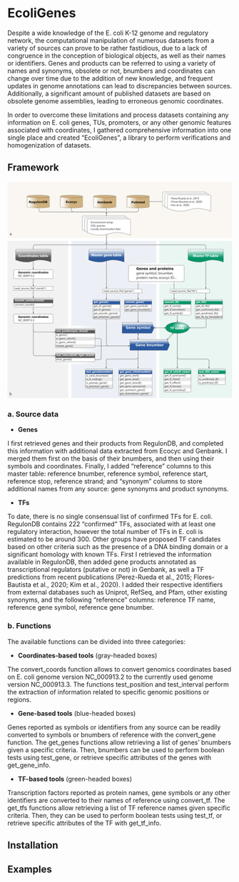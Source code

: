 
# EcoliGenes

<!-- badges: start -->
<!-- badges: end -->


Despite a wide knowledge of the E. coli K-12 genome and regulatory network, the computational manipulation of numerous datasets from a variety of sources can prove to be rather fastidious, due to a lack of congruence in the conception of biological objects, as well as their names or identifiers. Genes and products can be referred to using a variety of names and synonyms, obsolete or not, bnumbers and coordinates can change over time due to the addition of new knowledge, and frequent updates in genome annotations can lead to discrepancies between sources. Additionally, a significant amount of published datasets are based on obsolete genome assemblies, leading to erroneous genomic coordinates.

In order to overcome these limitations and process datasets containing any information on E. coli genes, TUs, promoters, or any other genomic features associated with coordinates, I  gathered comprehensive information into one single place and created “EcoliGenes”, a library to perform verifications and homogenization of datasets.

## Framework


<img src="img/ecoligenes_framework.png" alt="EcoliGenes framework" width="800"/>

### a. Source data

* **Genes**

I first retrieved genes and their products from RegulonDB, and completed this information with additional data extracted from Ecocyc and Genbank. I merged them first on the basis of their bnumbers, and then using their symbols and coordinates. Finally, I added “reference” columns to this master table: reference bnumber, reference symbol, reference start, reference stop, reference strand; and “synonym” columns to store additional names from any source: gene synonyms and product synonyms. 

* **TFs**

To date, there is no single consensual list of confirmed TFs for E. coli. RegulonDB contains 222 “confirmed” TFs, associated with at least one regulatory interaction, however the total number of TFs in E. coli is estimated to be around 300. Other groups have proposed TF candidates based on other criteria such as the presence of a DNA binding domain or a significant homology with known TFs. First I retrieved the information available in RegulonDB, then added gene products annotated as transcriptional regulators (putative or not) in Genbank, as well a TF predictions from recent publications (Perez-Rueda et al., 2015; Flores-Bautista et al., 2020; Kim et al., 2020). I added their respective identifiers from external databases such as Uniprot, RefSeq, and Pfam, other existing synonyms, and the following “reference” columns: reference TF name, reference gene symbol, reference gene bnumber. 


### b. Functions

The available functions can be divided into three categories:

* **Coordinates-based tools** (gray-headed boxes) 

The convert_coords function allows to convert genomics coordinates based on E. coli genome version NC_000913.2 to the currently used genome version NC_000913.3. The functions test_position and test_interval perform the extraction of information related to specific genomic positions or regions.

* **Gene-based tools** (blue-headed boxes)

Genes reported as symbols or identifiers from any source can be readily converted to symbols or bnumbers of reference with the convert_gene function. The get_genes functions allow retrieving a list of genes’ bnumbers given a specific criteria. Then, bnumbers can be used to perform boolean tests using test_gene, or retrieve specific attributes of the genes with get_gene_info.

* **TF-based tools** (green-headed boxes)

Transcription factors reported as protein names, gene symbols or any other identifiers are converted to their names of reference using convert_tf. The get_tfs functions allow retrieving a list of TF reference names given specific criteria. Then, they can be used to perform boolean tests using test_tf, or retrieve specific attributes of the TF with get_tf_info.


## Installation
 
## Examples


